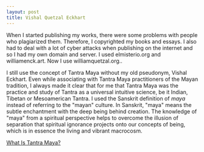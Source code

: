 ```yaml
---
layout: post
title: Vishal Quetzal Eckhart
---
```

When I started publishing my works, there were some problems with people who plagiarized them. Therefore, I copyrighted my books and essays. I also had to deal with a lot of cyber attacks when publishing on the internet and so I had my own domain and server.  I used elmisterio.org and williamenck.art.  Now I use williamquetzal.org..  
   
I still use the concept of Tantra Maya without my old pseudonym, Vishal Eckhart. Even while associating with Tantra Maya practitioners of the Mayan tradition, I always made it clear that for me that Tantra Maya was the practice and study of Tantra as a universal intuitive science, be it Indian, Tibetan or Mesoamerican Tantra. I used the Sanskrit definition of _maya_ instead of referring to the "mayan" culture. In Sanskrit, "maya" means the subtle enchantment with the deep being behind creation. The knowledge of "maya" from a spiritual perspective helps to overcome the illusion of separation that spiritual ignorance projects onto our concepts of being, which is in essence the living and vibrant macrocosm.

[What Is Tantra Maya?](https://www.williamquetzal.org/what-is-tantra-maya/) 


